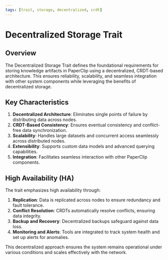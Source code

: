 ```yaml
---
tags: [trait, storage, decentralized, crdt]
---
```


# Decentralized Storage Trait

## Overview

The Decentralized Storage Trait defines the foundational requirements for storing knowledge artifacts in PaperClip using a decentralized, CRDT-based architecture. This ensures reliability, scalability, and seamless integration with other system components while leveraging the benefits of decentralized storage.

## Key Characteristics

1. **Decentralized Architecture**: Eliminates single points of failure by distributing data across nodes.
2. **CRDT-Based Consistency**: Ensures eventual consistency and conflict-free data synchronization.
3. **Scalability**: Handles large datasets and concurrent access seamlessly across distributed nodes.
4. **Extensibility**: Supports custom data models and advanced querying capabilities.
5. **Integration**: Facilitates seamless interaction with other PaperClip components.

## High Availability (HA)

The trait emphasizes high availability through:
1. **Replication**: Data is replicated across nodes to ensure redundancy and fault tolerance.
2. **Conflict Resolution**: CRDTs automatically resolve conflicts, ensuring data integrity.
3. **Backup and Recovery**: Decentralized backups safeguard against data loss.
4. **Monitoring and Alerts**: Tools are integrated to track system health and set up alerts for anomalies.

This decentralized approach ensures the system remains operational under various conditions and scales effectively with the network.